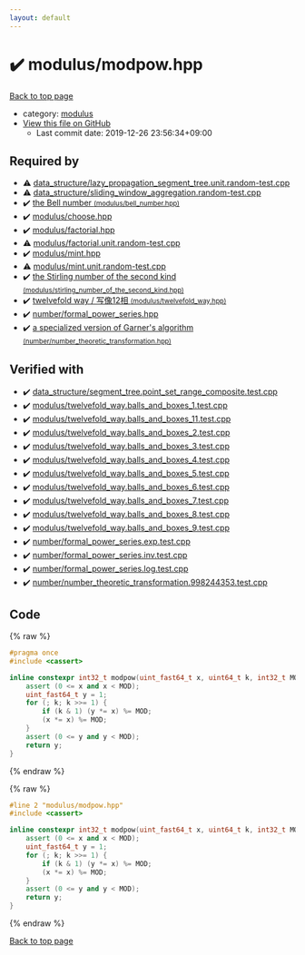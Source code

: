 ```yaml
---
layout: default
---
```


<!-- mathjax config similar to math.stackexchange -->
<script type="text/javascript" async
  src="https://cdnjs.cloudflare.com/ajax/libs/mathjax/2.7.5/MathJax.js?config=TeX-MML-AM_CHTML">
</script>
<script type="text/x-mathjax-config">
  MathJax.Hub.Config({
    TeX: { equationNumbers: { autoNumber: "AMS" }},
    tex2jax: {
      inlineMath: [ ['$','$'] ],
      processEscapes: true
    },
    "HTML-CSS": { matchFontHeight: false },
    displayAlign: "left",
    displayIndent: "2em"
  });
</script>

<script type="text/javascript" src="https://cdnjs.cloudflare.com/ajax/libs/jquery/3.4.1/jquery.min.js"></script>
<script src="https://cdn.jsdelivr.net/npm/jquery-balloon-js@1.1.2/jquery.balloon.min.js" integrity="sha256-ZEYs9VrgAeNuPvs15E39OsyOJaIkXEEt10fzxJ20+2I=" crossorigin="anonymous"></script>
<script type="text/javascript" src="../../assets/js/copy-button.js"></script>
<link rel="stylesheet" href="../../assets/css/copy-button.css" />


# :heavy_check_mark: modulus/modpow.hpp

<a href="../../index.html">Back to top page</a>

* category: <a href="../../index.html#06efba23b1f3a9b846a25c6b49f30348">modulus</a>
* <a href="{{ site.github.repository_url }}/blob/master/modulus/modpow.hpp">View this file on GitHub</a>
    - Last commit date: 2019-12-26 23:56:34+09:00




## Required by

* :warning: <a href="../data_structure/lazy_propagation_segment_tree.unit.random-test.cpp.html">data_structure/lazy_propagation_segment_tree.unit.random-test.cpp</a>
* :warning: <a href="../data_structure/sliding_window_aggregation.random-test.cpp.html">data_structure/sliding_window_aggregation.random-test.cpp</a>
* :heavy_check_mark: <a href="bell_number.hpp.html">the Bell number <small>(modulus/bell_number.hpp)</small></a>
* :heavy_check_mark: <a href="choose.hpp.html">modulus/choose.hpp</a>
* :heavy_check_mark: <a href="factorial.hpp.html">modulus/factorial.hpp</a>
* :warning: <a href="factorial.unit.random-test.cpp.html">modulus/factorial.unit.random-test.cpp</a>
* :heavy_check_mark: <a href="mint.hpp.html">modulus/mint.hpp</a>
* :warning: <a href="mint.unit.random-test.cpp.html">modulus/mint.unit.random-test.cpp</a>
* :heavy_check_mark: <a href="stirling_number_of_the_second_kind.hpp.html">the Stirling number of the second kind <small>(modulus/stirling_number_of_the_second_kind.hpp)</small></a>
* :heavy_check_mark: <a href="twelvefold_way.hpp.html">twelvefold way / 写像12相 <small>(modulus/twelvefold_way.hpp)</small></a>
* :heavy_check_mark: <a href="../number/formal_power_series.hpp.html">number/formal_power_series.hpp</a>
* :heavy_check_mark: <a href="../number/number_theoretic_transformation.hpp.html">a specialized version of Garner's algorithm <small>(number/number_theoretic_transformation.hpp)</small></a>


## Verified with

* :heavy_check_mark: <a href="../../verify/data_structure/segment_tree.point_set_range_composite.test.cpp.html">data_structure/segment_tree.point_set_range_composite.test.cpp</a>
* :heavy_check_mark: <a href="../../verify/modulus/twelvefold_way.balls_and_boxes_1.test.cpp.html">modulus/twelvefold_way.balls_and_boxes_1.test.cpp</a>
* :heavy_check_mark: <a href="../../verify/modulus/twelvefold_way.balls_and_boxes_11.test.cpp.html">modulus/twelvefold_way.balls_and_boxes_11.test.cpp</a>
* :heavy_check_mark: <a href="../../verify/modulus/twelvefold_way.balls_and_boxes_2.test.cpp.html">modulus/twelvefold_way.balls_and_boxes_2.test.cpp</a>
* :heavy_check_mark: <a href="../../verify/modulus/twelvefold_way.balls_and_boxes_3.test.cpp.html">modulus/twelvefold_way.balls_and_boxes_3.test.cpp</a>
* :heavy_check_mark: <a href="../../verify/modulus/twelvefold_way.balls_and_boxes_4.test.cpp.html">modulus/twelvefold_way.balls_and_boxes_4.test.cpp</a>
* :heavy_check_mark: <a href="../../verify/modulus/twelvefold_way.balls_and_boxes_5.test.cpp.html">modulus/twelvefold_way.balls_and_boxes_5.test.cpp</a>
* :heavy_check_mark: <a href="../../verify/modulus/twelvefold_way.balls_and_boxes_6.test.cpp.html">modulus/twelvefold_way.balls_and_boxes_6.test.cpp</a>
* :heavy_check_mark: <a href="../../verify/modulus/twelvefold_way.balls_and_boxes_7.test.cpp.html">modulus/twelvefold_way.balls_and_boxes_7.test.cpp</a>
* :heavy_check_mark: <a href="../../verify/modulus/twelvefold_way.balls_and_boxes_8.test.cpp.html">modulus/twelvefold_way.balls_and_boxes_8.test.cpp</a>
* :heavy_check_mark: <a href="../../verify/modulus/twelvefold_way.balls_and_boxes_9.test.cpp.html">modulus/twelvefold_way.balls_and_boxes_9.test.cpp</a>
* :heavy_check_mark: <a href="../../verify/number/formal_power_series.exp.test.cpp.html">number/formal_power_series.exp.test.cpp</a>
* :heavy_check_mark: <a href="../../verify/number/formal_power_series.inv.test.cpp.html">number/formal_power_series.inv.test.cpp</a>
* :heavy_check_mark: <a href="../../verify/number/formal_power_series.log.test.cpp.html">number/formal_power_series.log.test.cpp</a>
* :heavy_check_mark: <a href="../../verify/number/number_theoretic_transformation.998244353.test.cpp.html">number/number_theoretic_transformation.998244353.test.cpp</a>


## Code

<a id="unbundled"></a>
{% raw %}
```cpp
#pragma once
#include <cassert>

inline constexpr int32_t modpow(uint_fast64_t x, uint64_t k, int32_t MOD) {
    assert (0 <= x and x < MOD);
    uint_fast64_t y = 1;
    for (; k; k >>= 1) {
        if (k & 1) (y *= x) %= MOD;
        (x *= x) %= MOD;
    }
    assert (0 <= y and y < MOD);
    return y;
}

```
{% endraw %}

<a id="bundled"></a>
{% raw %}
```cpp
#line 2 "modulus/modpow.hpp"
#include <cassert>

inline constexpr int32_t modpow(uint_fast64_t x, uint64_t k, int32_t MOD) {
    assert (0 <= x and x < MOD);
    uint_fast64_t y = 1;
    for (; k; k >>= 1) {
        if (k & 1) (y *= x) %= MOD;
        (x *= x) %= MOD;
    }
    assert (0 <= y and y < MOD);
    return y;
}

```
{% endraw %}

<a href="../../index.html">Back to top page</a>

